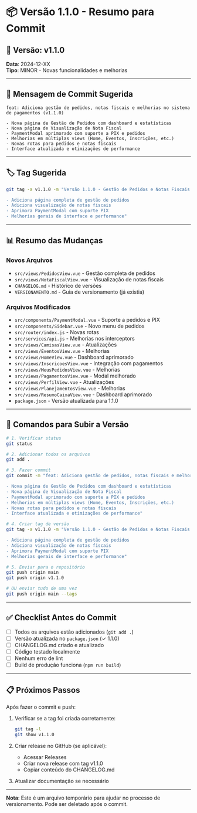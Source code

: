 # 📦 Versão 1.1.0 - Resumo para Commit

## 🎯 Versão: v1.1.0

**Data**: 2024-12-XX  
**Tipo**: MINOR - Novas funcionalidades e melhorias

---

## 📝 Mensagem de Commit Sugerida

```
feat: Adiciona gestão de pedidos, notas fiscais e melhorias no sistema de pagamentos (v1.1.0)

- Nova página de Gestão de Pedidos com dashboard e estatísticas
- Nova página de Visualização de Nota Fiscal
- PaymentModal aprimorado com suporte a PIX e pedidos
- Melhorias em múltiplas views (Home, Eventos, Inscrições, etc.)
- Novas rotas para pedidos e notas fiscais
- Interface atualizada e otimizações de performance
```

---

## 🏷️ Tag Sugerida

```bash
git tag -a v1.1.0 -m "Versão 1.1.0 - Gestão de Pedidos e Notas Fiscais

- Adiciona página completa de gestão de pedidos
- Adiciona visualização de notas fiscais
- Aprimora PaymentModal com suporte PIX
- Melhorias gerais de interface e performance"
```

---

## 📊 Resumo das Mudanças

### Novos Arquivos
- `src/views/PedidosView.vue` - Gestão completa de pedidos
- `src/views/NotaFiscalView.vue` - Visualização de notas fiscais
- `CHANGELOG.md` - Histórico de versões
- `VERSIONAMENTO.md` - Guia de versionamento (já existia)

### Arquivos Modificados
- `src/components/PaymentModal.vue` - Suporte a pedidos e PIX
- `src/components/Sidebar.vue` - Novo menu de pedidos
- `src/router/index.js` - Novas rotas
- `src/services/api.js` - Melhorias nos interceptors
- `src/views/CamisasView.vue` - Atualizações
- `src/views/EventosView.vue` - Melhorias
- `src/views/HomeView.vue` - Dashboard aprimorado
- `src/views/InscricoesView.vue` - Integração com pagamentos
- `src/views/MeusPedidosView.vue` - Melhorias
- `src/views/PagamentosView.vue` - Modal melhorado
- `src/views/PerfilView.vue` - Atualizações
- `src/views/PlanejamentosView.vue` - Melhorias
- `src/views/ResumoCaixaView.vue` - Dashboard aprimorado
- `package.json` - Versão atualizada para 1.1.0

---

## 🚀 Comandos para Subir a Versão

```bash
# 1. Verificar status
git status

# 2. Adicionar todos os arquivos
git add .

# 3. Fazer commit
git commit -m "feat: Adiciona gestão de pedidos, notas fiscais e melhorias no sistema de pagamentos (v1.1.0)

- Nova página de Gestão de Pedidos com dashboard e estatísticas
- Nova página de Visualização de Nota Fiscal
- PaymentModal aprimorado com suporte a PIX e pedidos
- Melhorias em múltiplas views (Home, Eventos, Inscrições, etc.)
- Novas rotas para pedidos e notas fiscais
- Interface atualizada e otimizações de performance"

# 4. Criar tag de versão
git tag -a v1.1.0 -m "Versão 1.1.0 - Gestão de Pedidos e Notas Fiscais

- Adiciona página completa de gestão de pedidos
- Adiciona visualização de notas fiscais
- Aprimora PaymentModal com suporte PIX
- Melhorias gerais de interface e performance"

# 5. Enviar para o repositório
git push origin main
git push origin v1.1.0

# OU enviar tudo de uma vez
git push origin main --tags
```

---

## ✅ Checklist Antes do Commit

- [ ] Todos os arquivos estão adicionados (`git add .`)
- [ ] Versão atualizada no `package.json` (✓ 1.1.0)
- [ ] CHANGELOG.md criado e atualizado
- [ ] Código testado localmente
- [ ] Nenhum erro de lint
- [ ] Build de produção funciona (`npm run build`)

---

## 📋 Próximos Passos

Após fazer o commit e push:

1. Verificar se a tag foi criada corretamente:
   ```bash
   git tag -l
   git show v1.1.0
   ```

2. Criar release no GitHub (se aplicável):
   - Acessar Releases
   - Criar nova release com tag v1.1.0
   - Copiar conteúdo do CHANGELOG.md

3. Atualizar documentação se necessário

---

**Nota**: Este é um arquivo temporário para ajudar no processo de versionamento. Pode ser deletado após o commit.

